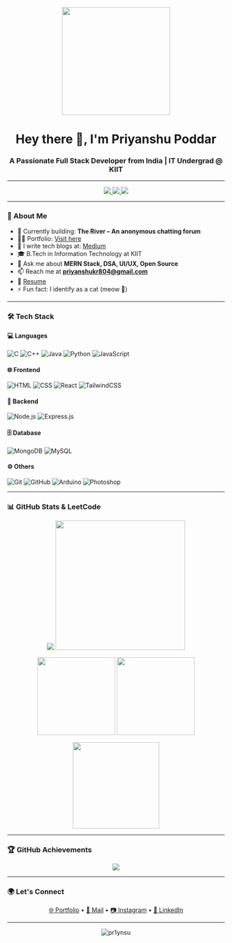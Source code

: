<div align="center">
  <img src="https://i.pinimg.com/originals/c8/10/be/c810be9e4353bfc4cefeb31bf977ad32.gif" height="250" />
</div>

<h1 align="center">Hey there 👋, I'm Priyanshu Poddar</h1>
<h3 align="center">A Passionate Full Stack Developer from India | IT Undergrad @ KIIT</h3>

---

<div align="center">
  <a href="mailto:priyanshukr804@gmail.com">
    <img src="https://img.shields.io/badge/Gmail-D14836?style=for-the-badge&logo=gmail&logoColor=white" />
  </a>
  <a href="https://www.linkedin.com/in/priyanshu-poddar-133609246/" target="_blank">
    <img src="https://img.shields.io/badge/LinkedIn-0077B5?style=for-the-badge&logo=linkedin&logoColor=white" />
  </a>
  <a href="https://poddarpriyanshu.medium.com/" target="_blank">
    <img src="https://img.shields.io/badge/Medium-12100E?style=for-the-badge&logo=medium&logoColor=white" />
  </a>
  
</div>

---

### 🚀 About Me

- 🔭 Currently building: **The River – An anonymous chatting forum**
- 👨‍💻 Portfolio: [Visit here](https://priyanshu-s-portfolio.vercel.app/)
- 📝 I write tech blogs at: [Medium](https://poddarpriyanshu.medium.com/)
- 🎓 B.Tech in Information Technology at KIIT
- 💬 Ask me about **MERN Stack, DSA, UI/UX, Open Source**
- 📫 Reach me at **priyanshukr804@gmail.com**
- 📄 [Resume](https://drive.google.com/file/d/1OVZhb0nONyXVXRj26Vt7_z_q5ZYlzNLz/view)
- ⚡ Fun fact: I identify as a cat (meow 🐾)

---

### 🛠️ Tech Stack

#### 💻 Languages
![C](https://img.shields.io/badge/C-00599C?style=flat-square&logo=c&logoColor=white)
![C++](https://img.shields.io/badge/C++-00599C?style=flat-square&logo=c%2B%2B&logoColor=white)
![Java](https://img.shields.io/badge/Java-ED8B00?style=flat-square&logo=java&logoColor=white)
![Python](https://img.shields.io/badge/Python-3776AB?style=flat-square&logo=python&logoColor=white)
![JavaScript](https://img.shields.io/badge/JavaScript-F7DF1E?style=flat-square&logo=javascript&logoColor=black)

#### 🌐 Frontend
![HTML](https://img.shields.io/badge/HTML5-E34F26?style=flat-square&logo=html5&logoColor=white)
![CSS](https://img.shields.io/badge/CSS3-1572B6?style=flat-square&logo=css3&logoColor=white)
![React](https://img.shields.io/badge/React-20232A?style=flat-square&logo=react&logoColor=61DAFB)
![TailwindCSS](https://img.shields.io/badge/TailwindCSS-38B2AC?style=flat-square&logo=tailwind-css&logoColor=white)

#### 🔧 Backend
![Node.js](https://img.shields.io/badge/Node.js-339933?style=flat-square&logo=nodedotjs&logoColor=white)
![Express.js](https://img.shields.io/badge/Express.js-000000?style=flat-square&logo=express&logoColor=white)

#### 🗄️ Database
![MongoDB](https://img.shields.io/badge/MongoDB-47A248?style=flat-square&logo=mongodb&logoColor=white)
![MySQL](https://img.shields.io/badge/MySQL-00758F?style=flat-square&logo=mysql&logoColor=white)

#### ⚙️ Others
![Git](https://img.shields.io/badge/Git-F05032?style=flat-square&logo=git&logoColor=white)
![GitHub](https://img.shields.io/badge/GitHub-100000?style=flat-square&logo=github&logoColor=white)
![Arduino](https://img.shields.io/badge/Arduino-00979D?style=flat-square&logo=arduino&logoColor=white)
![Photoshop](https://img.shields.io/badge/Photoshop-31A8FF?style=flat-square&logo=adobe-photoshop&logoColor=white)

---

### 📊 GitHub Stats & LeetCode

<div align="center">
  <img src="https://leetcard.jacoblin.cool/pr1ynsu?theme=dark&font=Nunito&ext=heatmap" />
  <img height="300" src="https://leetcode-badge-showcase.vercel.app/api?username=pr1ynsu&animated=true" />
</div>

<p align="center">
  <img src="https://github-readme-stats.vercel.app/api?username=pr1ynsu&show_icons=true&theme=dracula&count_private=true" height="180"/>
  <img src="https://github-readme-stats.vercel.app/api/top-langs/?username=pr1ynsu&layout=compact&theme=dracula&langs_count=8" height="180"/>
</p>

<p align="center">
  <img src="https://github-readme-streak-stats.herokuapp.com/?user=pr1ynsu&theme=tokyonight" height="200"/>
</p>

---

### 🏆 GitHub Achievements

<p align="center">
  <img src="https://github-profile-trophy.vercel.app/?username=pr1ynsu&theme=dracula&no-frame=true&row=2&column=3" />
</p>

---

### 🌍 Let's Connect

<p align="center">
  <a href="https://priyanshu-s-portfolio.vercel.app/" target="_blank">🌐 Portfolio</a> •
  <a href="mailto:priyanshukr804@gmail.com">📧 Mail</a> •
  <a href="https://instagram.com/_priynsu" target="_blank">📷 Instagram</a> •
  <a href="https://www.linkedin.com/in/priyanshu-poddar-133609246/">💼 LinkedIn</a>
</p>

---

<p align="center">
  <img src="https://komarev.com/ghpvc/?username=pr1ynsu&label=Profile%20views&color=0e75b6&style=flat" alt="pr1ynsu" />
</p>
